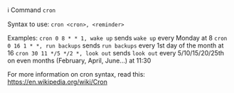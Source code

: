 :information_source: Command `cron`

Syntax to use: `cron <cron>, <reminder>`

Examples:
`cron 0 8 * * 1, wake up` sends `wake up` every Monday at 8
`cron 0 16 1 * *, run backups` sends `run backups` every 1st day of the month at 16
`cron 30 11 */5 */2 *, look out` sends `look out` every 5/10/15/20/25th on even months (February, April, June...) at 11:30

For more information on cron syntax, read this: https://en.wikipedia.org/wiki/Cron